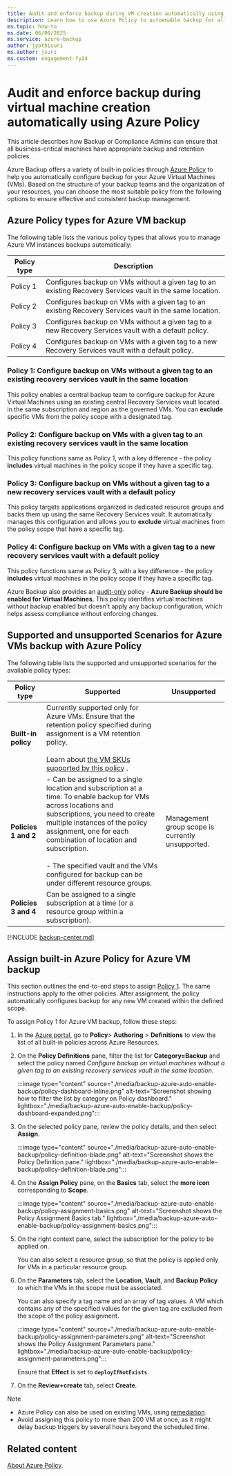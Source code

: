 ```yaml
---
title: Audit and enforce backup during VM creation automatically using Azure Policy
description: Learn how to use Azure Policy to autoenable backup for all VMs created in a given scope.
ms.topic: how-to
ms.date: 06/09/2025
ms.service: azure-backup
author: jyothisuri
ms.author: jsuri
ms.custom: engagement-fy24
---
```


# Audit and enforce backup during virtual machine creation automatically using Azure Policy

This article describes how Backup or Compliance Admins can ensure that all business-critical machines have appropriate backup and retention policies.

Azure Backup offers a variety of built-in policies through [Azure Policy](../governance/policy/overview.md) to help you automatically configure backup for your Azure Virtual Machines (VMs). Based on the structure of your backup teams and the organization of your resources, you can choose the most suitable policy from the following options to ensure effective and consistent backup management.

## Azure Policy types for Azure VM backup

The following table lists the various policy types that allows you to manage Azure VM instances backups automatically:

| Policy type | Description |
| --- | --- |
| Policy 1 | Configures backup on VMs without a given tag to an existing Recovery Services vault in the same location. |
| Policy 2 | Configures backup on VMs with a given tag to an existing Recovery Services vault in the same location. |
| Policy 3 | Configures backup on VMs without a given tag to a new Recovery Services vault with a default policy. |
| Policy 4 | Configures backup on VMs with a given tag to a new Recovery Services vault with a default policy. |

### Policy 1: Configure backup on VMs without a given tag to an existing recovery services vault in the same location

This policy enables a central backup team to configure backup for Azure Virtual Machines using an existing central Recovery Services vault located in the same subscription and region as the governed VMs. You can **exclude** specific VMs from the policy scope with a designated tag.


### Policy 2: Configure backup on VMs with a given tag to an existing recovery services vault in the same location
This policy functions same as Policy 1, with a key difference - the policy **includes** virtual machines in the policy scope if they have a specific tag.

### Policy 3: Configure backup on VMs without a given tag to a new recovery services vault with a default policy

This policy targets applications organized in dedicated resource groups and backs them up using the same Recovery Services vault. It automatically manages this configuration and allows you to **exclude** virtual machines from the policy scope that have a specific tag.

### Policy 4: Configure backup on VMs with a given tag to a new recovery services vault with a default policy

This policy functions same as Policy 3, with a key difference - the policy **includes** virtual machines in the policy scope if they have a specific tag.

Azure Backup also provides an [audit-only](../governance/policy/concepts/effects.md#audit) policy - **Azure Backup should be enabled for Virtual Machines**. This policy identifies virtual machines without backup enabled but doesn't apply any backup configuration, which helps assess compliance without enforcing changes.

## Supported and unsupported Scenarios for  Azure VMs backup  with Azure Policy

The following table lists the supported and unsupported scenarios for the available policy types:

| Policy type | Supported | Unsupported |
| --- | --- | --- |
| **Built-in policy** | Currently supported only for Azure VMs. Ensure that the retention policy specified during assignment is a VM retention policy. <br><br> Learn about [the VM SKUs supported by this policy](./backup-azure-policy-supported-skus.md) . |          |
| **Policies 1 and 2** | - Can be assigned to a single location and subscription at a time. To enable backup for VMs across locations and subscriptions, you need to create multiple instances of the policy assignment, one for each combination of location and subscription. <br><br> - The specified vault and the VMs configured for backup can be under different resource groups. | Management group scope is currently unsupported. |
| **Policies 3 and 4** | Can be assigned to a single subscription at a time (or a resource group within a subscription). |        |

[!INCLUDE [backup-center.md](../../includes/backup-center.md)]

## Assign built-in Azure Policy for Azure VM backup

This section outlines the end-to-end steps to assign [Policy 1](#policy-1-configure-backup-on-vms-without-a-given-tag-to-an-existing-recovery-services-vault-in-the-same-location). The same instructions apply to the other policies. After assignment, the policy automatically configures backup for any new VM created within the defined scope.

To assign Policy 1 for Azure VM backup, follow these steps:

1. In the [Azure portal](https://portal.azure.com/), go to **Policy**> **Authoring** > **Definitions** to view the list of all built-in policies across Azure Resources.

1. On the **Policy Definitions** pane, filter the list for **Category=Backup** and select the policy named *Configure backup on virtual machines without a given tag to an existing recovery services vault in the same location*.

   :::image type="content" source="./media/backup-azure-auto-enable-backup/policy-dashboard-inline.png" alt-text="Screenshot showing how to filter the list by category on Policy dashboard." lightbox="./media/backup-azure-auto-enable-backup/policy-dashboard-expanded.png":::

1. On the selected policy pane, review the policy details, and then select **Assign**.

   :::image type="content" source="./media/backup-azure-auto-enable-backup/policy-definition-blade.png" alt-text="Screenshot shows the Policy Definition pane." lightbox="./media/backup-azure-auto-enable-backup/policy-definition-blade.png":::

1. On the **Assign Policy** pane, on the **Basics** tab, select the **more icon** corresponding to **Scope**.

   :::image type="content" source="./media/backup-azure-auto-enable-backup/policy-assignment-basics.png" alt-text="Screenshot shows the Policy Assignment Basics tab." lightbox="./media/backup-azure-auto-enable-backup/policy-assignment-basics.png":::

1. On the right context pane, select the subscription for the policy to be applied on. 

   You can also select a resource group, so that the policy is applied only for VMs in a particular resource group.

1. On the **Parameters** tab, select the **Location**, **Vault**, and **Backup Policy** to which the VMs in the scope must be associated.

   You can also specify a tag name and an array of tag values. A VM which contains any of the specified values for the given tag are excluded from the scope of the policy assignment.

   :::image type="content" source="./media/backup-azure-auto-enable-backup/policy-assignment-parameters.png" alt-text="Screenshot shows the Policy Assignment Parameters pane." lightbox="./media/backup-azure-auto-enable-backup/policy-assignment-parameters.png":::

   Ensure that **Effect** is set to **`deployIfNotExists`**.

1. On the **Review+create** tab, select **Create**.

> [!NOTE]
>
> - Azure Policy can also be used on existing VMs, using [remediation](../governance/policy/how-to/remediate-resources.md).
> - Avoid assigning this policy to more than 200 VM at once, as it might delay backup triggers by several hours beyond the scheduled time.

## Related content

[About Azure Policy](../governance/policy/overview.md).